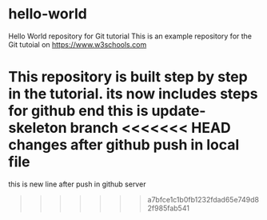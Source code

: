 # hello-world
Hello World repository for Git tutorial
This is an example repository for the Git tutoial on https://www.w3schools.com

This repository is built step by step in the tutorial.
its now includes steps for github
end 
this is update-skeleton branch
<<<<<<< HEAD
changes after github push in local file 
=======
this is new line after push in github server 
>>>>>>> a7bfce1c1b0fb1232fdad65e749d82f985fab541
